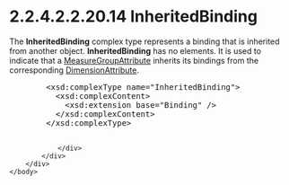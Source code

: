 <html dir="LTR" xmlns:mshelp="http://msdn.microsoft.com/mshelp" xmlns:ddue="http://ddue.schemas.microsoft.com/authoring/2003/5" xmlns:xlink="http://www.w3.org/1999/xlink" xmlns:tool="http://www.microsoft.com/tooltip">
    <head>
        <meta http-equiv="Content-Type" content="text/html; CHARSET=utf-8"></meta>
        <meta name="save" content="history"></meta>
        <title>2.2.4.2.2.20.14 InheritedBinding</title>
        <xml>
            <mshelp:toctitle title="2.2.4.2.2.20.14 InheritedBinding"></mshelp:toctitle>
            <mshelp:rltitle title="[MS-SSAS]: InheritedBinding"></mshelp:rltitle>
            <mshelp:keyword index="A" term="dbbc1eb9-b1f4-4384-9ce2-7943c5b93575"></mshelp:keyword>
            <mshelp:attr name="DCSext.ContentType" value="open specification"></mshelp:attr>
            <mshelp:attr name="AssetID" value="dbbc1eb9-b1f4-4384-9ce2-7943c5b93575"></mshelp:attr>
            <mshelp:attr name="TopicType" value="kbRef"></mshelp:attr>
            <mshelp:attr name="DCSext.Title" value="[MS-SSAS]: InheritedBinding" />
        </xml>
    </head>
    <body>
        <div id="header">
            <h1 class="heading">2.2.4.2.2.20.14 InheritedBinding</h1>
        </div>
        <div id="mainSection">
            <div id="mainBody">
                <div id="allHistory" class="saveHistory"></div>
                <div id="sectionSection0" class="section" name="collapseableSection">
                    

<p>The <b>InheritedBinding</b> complex type represents a
binding that is inherited from another object. <b>InheritedBinding</b> has no
elements. It is used to indicate that a <a href="193874f8-ee13-456f-8bed-08e1d7647fe4.html">MeasureGroupAttribute</a>
inherits its bindings from the corresponding <a href="2865fe4f-5fbb-4ae6-b0cf-811b32b4a139.html">DimensionAttribute</a>.</p>

<dl>
<dd>
<div><pre>   &lt;xsd:complexType name=&quot;InheritedBinding&quot;&gt;
     &lt;xsd:complexContent&gt;
       &lt;xsd:extension base=&quot;Binding&quot; /&gt;
     &lt;/xsd:complexContent&gt;
   &lt;/xsd:complexType&gt;
  
</pre></div>
</dd></dl>


                </div>
            </div>
        </div>
    </body>
</html>